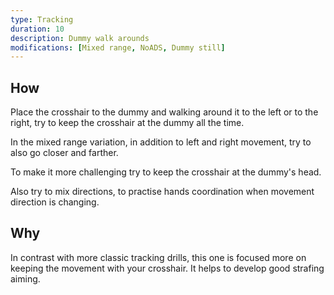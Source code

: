 ```yaml
---
type: Tracking
duration: 10
description: Dummy walk arounds
modifications: [Mixed range, NoADS, Dummy still]
---
```


## How

Place the crosshair to the dummy and walking around it to the left or to the right, try to keep the crosshair at the dummy all the time.

In the mixed range variation, in addition to left and right movement, try to also go closer and farther.

To make it more challenging try to keep the crosshair at the dummy's head.

Also try to mix directions, to practise hands coordination when movement direction is changing.

## Why

In contrast with more classic tracking drills, this one is focused more on keeping the movement with your crosshair. It helps to develop good strafing aiming.
